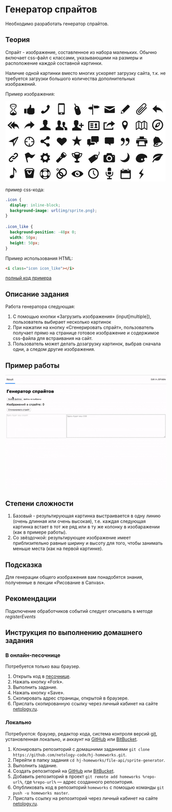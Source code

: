 # Генератор спрайтов

Необходимо разработать генератор спрайтов.

## Теория

Спрайт - изображение, составленное из набора маленьких. Обычно включает css-файл 
с классами, указывающими на размеры и расположение каждой составной картинки. 

Наличие одной картинки вместо многих ускоряет загрузку сайта, т.к. не требуется 
загрузки большого количества дополнительных изображений.

Пример изображения:

![пример спрайта](img/sprite.png)

пример css-кода:

```css
.icon {
  display: inline-block;
  background-image: url(img/sprite.png);
}

.icon_like {
  background-position: -48px 0;
  width: 50px;
  height: 50px;
}
```

Пример использования HTML:

```html
<i class="icon icon_like"></i>
```

[полный код примера](https://jsfiddle.net/usefulwebit/Lt7d4h6a/)

## Описание задания

Работа генератора следующая:

1. С помощью кнопки «Загрузить изображения» (input[multiple]), 
пользователь выбирает несколько картинок
2. При нажатии на кнопку «Сгенерировать спрайт», пользователь 
получает прямо на странице готовое изображение и содержимое 
css-файла для встраивания на сайт.
3. Пользователь может делать дозагрузку картинок, выбрав сначала одни, а следом
другие изображения.

## Пример работы

![пример работы](img/demo.gif)

## Степени сложности

1. Базовый - результирующая картинка выстраивается в одну линию 
(очень длинная или очень высокая), т.е. каждая следующая картинка встает 
в тот же ряд или в ту же колонку в изобаражении (как в примере работы).
2. Со звёздочкой: результирующее изображение имеет приблизительно 
равные ширину и высоту для того, чтобы занимать меньше места (как на первой картинке).

## Подсказка

Для генерации общего изображения вам понадобятся знания, полученные 
в лекции «Рисование в Canvas».

## Рекомендации

Подключение обработчиков событий следует описывать в методе *registerEvents*

## Инструкция по выполнению домашнего задания

### В онлайн-песочнице

Потребуется только ваш браузер.

1. Открыть код в [песочнице](https://jsfiddle.net/usefulwebit/pgk2rmqj/).
2. Нажать кнопку «Fork».
3. Выполнить задание.
4. Нажать кнопку «Save».
5. Скопировать адрес страницы, открытой в браузере.
6. Прислать скопированную ссылку через личный кабинет на сайте [netology.ru](http://netology.ru/).    

### Локально

Потребуются: браузер, редактор кода, система контроля версий [git](https://git-scm.com), установленная локально, и аккаунт на [GitHub](https://github.com/) или [BitBucket](https://bitbucket.org/).

1. Клонировать репозиторий с домашними заданиями `git clone https://github.com/netology-code/hj-homeworks.git`.
2. Перейти в папку задания `cd hj-homeworks/file-api/sprite-generator`.
3. Выполнить задание.
4. Создать репозиторий на [GitHub](https://github.com/) или [BitBucket](https://bitbucket.org/).
5. Добавить репозиторий в проект `git remote add homeworks %repo-url%`, где `%repo-url%` — адрес созданного репозитория.
6. Опубликовать код в репозиторий `homeworks` с помощью команды `git push -u homeworks master`.
7. Прислать ссылку на репозиторий через личный кабинет на сайте [netology.ru](http://netology.ru/).

